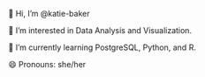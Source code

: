 👋 Hi, I’m @katie-baker

👀 I’m interested in Data Analysis and Visualization.

🌱 I’m currently learning PostgreSQL, Python, and R.

😄 Pronouns: she/her

<!---
katie-baker/katie-baker is a ✨ special ✨ repository because its `README.md` (this file) appears on your GitHub profile.
You can click the Preview link to take a look at your changes.
--->
